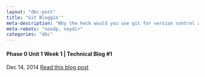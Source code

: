 ```yaml
---
layout: "dbc-post"
title: "Git Bloggin'"
meta-description: "Why the heck would you use git for version control and what the heck is Github."
meta-robots: "noodp, noydir"
categories: "dbc"
---
```

<h4>Phase 0 Unit 1 Week 1 | Technical Blog #1</h4>
<span class="meta">Dec 14, 2014</span>
  <a href="http://jannypie.github.io/blog/t1-git-blog.html" title="Read more">Read this blog post</a>